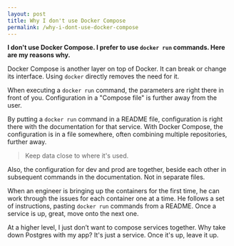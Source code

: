 ```yaml
---
layout: post
title: Why I don't use Docker Compose
permalink: /why-i-dont-use-docker-compose
---
```

**I don't use Docker Compose. I prefer to use `docker run` commands. Here are
my reasons why.**

Docker Compose is another layer on top of Docker. It can break or change its
interface. Using `docker` directly removes the need for it. 

When executing a `docker run` command, the parameters
are right there in front of you. Configuration in a "Compose file" is further
away from the user.

By putting a `docker run` command in a README file, configuration is right
there with the documentation for that service. With Docker Compose, the
configuration is in a file somewhere, often combining multiple repositories,
further away.

> Keep data close to where it's used.

Also, the configuration for dev and prod are together, beside each other in
subsequent commands in the documentation. Not in separate files.

When an engineer is bringing up the containers for the first time, he can work
through the issues for each container one at a time. He follows a set of
instructions, pasting `docker run` commands from a README. Once a service is
up, great, move onto the next one.

At a higher level, I just don’t want to compose services together. Why take
down Postgres with my app? It's just a service. Once it's up, leave it up.
